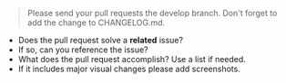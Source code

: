 > Please send your pull requests the develop branch. 
> Don't forget to add the change to CHANGELOG.md.

* Does the pull request solve a **related** issue?
* If so, can you reference the issue?
* What does the pull request accomplish? Use a list if needed.
* If it includes major visual changes please add screenshots.
